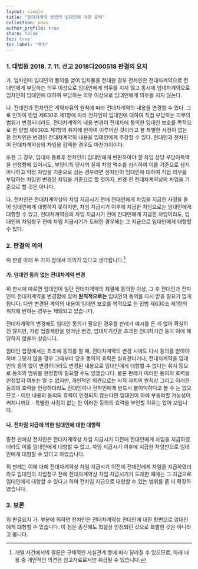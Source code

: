 ```yaml
---
layout: single
title: "전대차계약 변경의 임대인에 대한 효력"
collection: news
author_profile: true
share: false
toc: true
toc_label: "목차"
---
```

### 1. 대법원 2018. 7. 11. 선고 2018다200518 판결의 요지
가. 임차인이 임대인의 동의를 얻어 임차물을 전대한 경우 전차인은 전대차계약으로 전대인에게 부담하는 의무 이상으로 임대인에게 의무를 지지 않고 동시에 임대차계약으로 임차인이 임대인에 대하여 부담하는 의무 이상으로 임대인에게 의무를 지지 않는다.

나. 전대인과 전차인은 계약자유의 원칙에 따라 전대차계약의 내용을 변경할 수 있다. 그로 인하여 민법 제630조 제1항에 따라 전차인이 임대인에 대하여 직접 부담하는 의무의 범위가 변경되더라도, 전대차계약의 내용 변경이 전대차에 동의한 임대인 보호를 목적으로 한 민법 제630조 제1항의 취지에 반하여 이루어진 것이라고 볼 특별한 사정이 없는 한 전차인은 변경된 전대차계약의 내용을 임대인에게 주장할 수 있다. 전대인과 전차인이 전대차계약상의 차임을 감액한 경우도 마찬가지이다.

또한 그 경우, 임대차 종료후 전차인이 임대인에게 반환하여야 할 차임 상당 부당이득액을 산정함에 있어서도, 부당이득 당시의 실제 차임 액수를 심리하여 이를 기준으로 삼지 아니하고 약정 차임을 기준으로 삼는 경우라면 전차인이 임대인에 대하여 직접 의무를 부담하는 차임인 변경된 차임을 기준으로 할 것이지, 변경 전 전대차계약상의 차임을 기준으로 할 것은 아니다.

다. 전차인은 전대차계약상의 차임 지급시기 전에 전대인에게 차임을 지급한 사정을 들어 임대인에게 대항하지 못하지만, 차임 지급시기 이후에 지급한 차임으로는 임대인에게 대항할 수 있고, 전대차계약상의 차임 지급시기 전에 전대인에게 지급한 차임이라도, 임대인의 차임청구 전에 차임 지급시기가 도래한 경우에는 그 지급으로 임대인에게 대항할 수 있다.

### 2. 판결의 의의
위 판결 아래 두 가지 점에서 의의가 있다고 생각됩니다.[^1]

#### 가. 임대인 동의 없는 전대차계약 변경
위 판시에 따르면 임대인이 일단 전대차계약의 체결에 동의한 이상, 그 후 전대인과 전차인이 전대차계약을 변경함에 있어 **원칙적으로는** 임대인의 동의를 다시 받을 필요가 없게 됩니다. 다만 변경된 계약의 내용이 임대인 보호를 목적으로 한 민법 제630조 제1항의 취지에 반하는 경우는 제외되고 있습니다.

전대차계약의 변경에도 임대인 동의가 필요한 경우를 판례가 예시를 든 게 없어 확실하진 않지만, 가령 업종제한을 벗어난 변경, 임대차기간을 초과한 전대차기간 등이 이에 해당하지 않을까 싶습니다.

임대인 입장에서는 최초에 동의를 할 때, 전대차계약의 변경 시에도 다시 동의를 받아야 하며 그렇지 않을 경우 그때부터 당초 동의의 효력은 실효한다거나, 전대차계약을 임대인의 동의 없이 변경하더라도 변경된 내용으로 임대인에게 대항할 수 없다는 취지 등으로 동의의 범위를 한정함이 필요할 수도 있겠습니다. 물론 판례가 이러한 동의의 효력을 인정할지 여부는 알 수 없지만, 개인적인 의견으로는 사적 자치의 원칙상 그리고 이러한 동의의 효력을 인정하더라도 전대인이나 전차인에게 반드시 불이익하다고 볼 수 는 없으므로 - 이런 내용의 동의의 효력이 인정되지 않는다면 임대인이 아예 부동의할 가능성이 커지니까요 - 특별한 사정이 없는 한 이러한 동의의 효력을 부인할 이유는 없어 보입니다.

#### 나. 전차임 지급에 의한 임대인에 대한 대항력
종전 판례상 전차인은 전대차계약상 차임 지급시기 이전에 전대인에게 차임을 지급하였더라도 이를 임대인에게 대항할 수 없고, 차임 지급시기 이후에 지급한 차임만으로 임대인에게 대항할 수 있다고 하였습니다.

위 판례는 이에 더해 전대차계약상 차임 지급시기 이전에 전대인에게 차임을 지급하였더라도 임대인의 차임청구 전에 전대차계약상 차임 지급시기가 도래한 때에는 그 지급으로 임대인에게 대항할 수 있다고 하여 전차임 지급으로 대항할 수 있는 범위를 좀 더 확장하였습니다.

### 3. 보론
위 판결요지 가. 부분에 의하면 전차인은 전대차계약상 전대인에 대한 항변으로 임대인에게 대항할 수 있습니다. 이 점은 종전에도 학설상 인정되던 것으로 특별한 것은 아니라고 봅니다.


[^1]: 개별 사건에서의 결론은 구체적인 사실관계 등에 따라 달라질 수 있으므로, 아래 내용 중 개인적인 의견은 참고자료로서만 취급될 수 있습니다.
